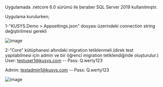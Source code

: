 Uygulamada .netcore 6.0 sürümü ile beraber SQL Server 2019 kullanılmıştır.

Uygulama kurulurken;

1-"KUSYS.Demo > Appsettings.json" dosyası üzerindeki connection string değiştirilmesi gerekli  

![image](https://github.com/Hgov/KUSYS-DEMO/assets/79797718/2f69119c-ca69-4a99-a8e7-8201a35341cb)



2-"Core" kütüphanesi altındaki migration tetiklenmeli.(direk test yapılabilmesi için admin ve bir öğrenci migration tetiklendiğinde oluşturulur.)  
User: testuser1@kusys.com -- Pass: Q.werty123

Admin: testadmin1@kusys.com -- Pass: Q.werty123

![image](https://github.com/Hgov/KUSYS-DEMO/assets/79797718/ed18e4b0-a625-424d-9204-dad7baaa53c6)
